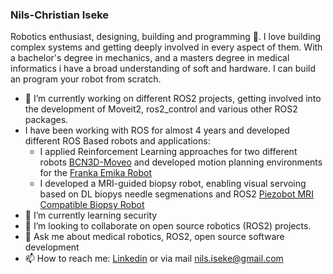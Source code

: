 ### Nils-Christian Iseke
Robotics enthusiast, designing, building and programming 🤖. I love building complex systems and getting deeply involved in every aspect of them. With a bachelor's degree in mechanics, and a masters degree in medical informatics i have a broad understanding of soft and hardware. I can build an program your robot from scratch.

- 🔭 I’m currently working on different ROS2 projects, getting involved into the development of Moveit2, ros2_control and various other ROS2 packages.
- I have been working with ROS for almost 4 years and developed different ROS Based robots and applications:
  - I applied Reinforcement Learning approaches for two different robots [BCN3D-Moveo](https://github.com/Nils-ChristianIseke/BCN3D-Moveo_Deep-Reinforcement-Learning) and developed motion planning environments for the [Franka Emika Robot](https://github.com/Nils-ChristianIseke/Deep-Reinforcement-Learning-for-motion-planning)
  - I developed a MRI-guided biopsy robot, enabling visual servoing based on DL biopys needle segmenations and ROS2 [Piezobot MRI Compatible Biopsy Robot](https://github.com/Nils-ChristianIseke/piezobot-mri-compatible-biopsy-robot)
- 🌱 I’m currently learning security 
- 👯 I’m looking to collaborate on open source robotics (ROS2) projects.
- 💬 Ask me about medical robotics, ROS2, open source software development
- 📫 How to reach me: [Linkedin](https://www.linkedin.com/in/nils-christian-iseke/) or via mail nils.iseke@gmail.com

